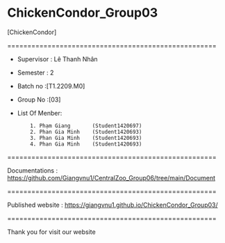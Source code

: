 # ChickenCondor_Group03
[ChickenCondor]


====================================================

+ Supervisor                         : Lê Thanh Nhân

+ Semester                           : 2

+ Batch no                           :[T1.2209.M0] 

+ Group No                           :[03]

+ List Of Menber:

          1. Phạm Giang       (Student1420697)
          2. Phan Gia Minh    (Student1420693)
          3. Phan Gia Minh    (Student1420693)
          4. Phan Gia Minh    (Student1420693)
          
====================================================

Documentations : https://github.com/Giangvnu1/CentralZoo_Group06/tree/main/Document

====================================================

Published website : https://giangvnu1.github.io/ChickenCondor_Group03/

====================================================

Thank you for visit our website

